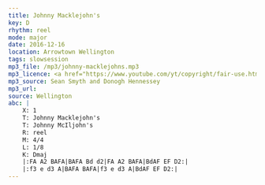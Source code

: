 ```yaml
---
title: Johnny Macklejohn's
key: D
rhythm: reel
mode: major
date: 2016-12-16
location: Arrowtown Wellington
tags: slowsession
mp3_file: /mp3/johnny-macklejohns.mp3
mp3_licence: <a href="https://www.youtube.com/yt/copyright/fair-use.html">Fair Use</a>
mp3_source: Sean Smyth and Donogh Hennessey
mp3_url:
source: Wellington
abc: |
    X: 1
    T: Johnny Macklejohn's
    T: Johnny McIljohn's
    R: reel
    M: 4/4
    L: 1/8
    K: Dmaj
    |:FA A2 BAFA|BAFA Bd d2|FA A2 BAFA|BdAF EF D2:|
    |:f3 e d3 A|BAFA BAFA|f3 e d3 A|BdAF EF D2:|
---
```

